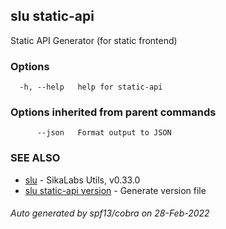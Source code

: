 ## slu static-api

Static API Generator (for static frontend)

### Options

```
  -h, --help   help for static-api
```

### Options inherited from parent commands

```
      --json   Format output to JSON
```

### SEE ALSO

* [slu](slu.md)	 - SikaLabs Utils, v0.33.0
* [slu static-api version](slu_static-api_version.md)	 - Generate version file

###### Auto generated by spf13/cobra on 28-Feb-2022
